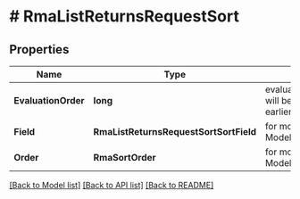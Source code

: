 # # RmaListReturnsRequestSort


## Properties 


Name | Type | Description | Notes
------------ | ------------- | ------------- | -------------
**EvaluationOrder**| **long** | evaluation_order is the order in which the sort will be applied. The lower the number, the earlier the sort will be applied.  |
**Field**| **RmaListReturnsRequestSortSortField** |  for more information please, see Model/RmaListReturnsRequestSortSortField.php  |
**Order**| **RmaSortOrder** |  for more information please, see Model/RmaSortOrder.php  | [optional]


[[Back to Model list]](../../README.md#models) [[Back to API list]](../../README.md#endpoints) [[Back to README]](../../README.md)


